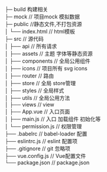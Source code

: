 ├─ build 构建相关  
├─ mock // 项目mock 模拟数据  
├─ public //静态文件,不打包资源  
│   └── index.html // html模板   
├─ src // 源代码  
│   ├── api // 所有请求  
│   ├── assets // 主题 字体等静态资源  
│   ├── components // 全局公用组件  
│   ├── icons // 项目所有 svg icons  
│   ├── router // 路由  
│   ├── store // 全局 store管理  
│   ├── styles // 全局样式  
│   ├── utils // 全局公用方法  
│   ├── views // view  
│   ├── App.vue // 入口页面  
│   ├── main.js // 入口 加载组件 初始化等  
│   └── permission.js // 权限管理  
├── .babelrc // babel-loader 配置  
├── eslintrc.js // eslint 配置项  
├── .gitignore // git 忽略项  
├──  vue.config.js // Vue配置文件  
└── package.json // package.json  
